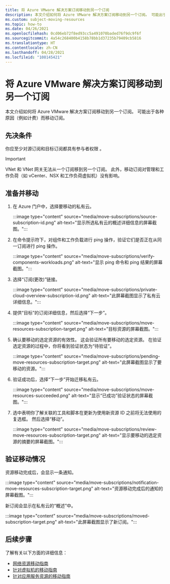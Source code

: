 ```yaml
---
title: 将 Azure VMware 解决方案订阅移动到另一个订阅
description: 本文介绍如何将 Azure VMware 解决方案订阅移动到另一个订阅。 可能出于各种原因（例如计费）而移动资源。
ms.custom: subject-moving-resources
ms.topic: how-to
ms.date: 04/26/2021
ms.openlocfilehash: 0cd06eb72f8ed93cc5a491070baded76f9dc9f6f
ms.sourcegitcommit: 4a54c268400b4158b78bb1d37235b79409cb5816
ms.translationtype: HT
ms.contentlocale: zh-CN
ms.lasthandoff: 04/28/2021
ms.locfileid: "108145421"
---
```

# <a name="move-azure-vmware-solution-subscription-to-another-subscription"></a>将 Azure VMware 解决方案订阅移动到另一个订阅

本文介绍如何将 Azure VMware 解决方案订阅移动到另一个订阅。 可能出于各种原因（例如计费）而移动订阅。

## <a name="prerequisites"></a>先决条件
你应至少对源订阅和目标订阅都具有参与者权限 。 

>[!IMPORTANT]
>VNet 和 VNet 网关无法从一个订阅移到另一个订阅。 此外，移动订阅对管理和工作负荷（如 vCenter、NSX 和工作负荷虚拟机）没有影响。

## <a name="prepare-and-move"></a>准备并移动 

1. 在 Azure 门户中，选择要移动的私有云。

   :::image type="content" source="media/move-subscriptions/source-subscription-id.png" alt-text="显示所选私有云的概述详细信息的屏幕截图。":::

1. 在命令提示符下，对组件和工作负载进行 ping 操作，验证它们是否正在从同一订阅进行 ping 操作。  

   :::image type="content" source="media/move-subscriptions/verify-components-workloads.png" alt-text="显示 ping 命令和 ping 结果的屏幕截图。":::

1. 选择“订阅(更改)”链接。

   :::image type="content" source="media/move-subscriptions/private-cloud-overview-subscription-id.png" alt-text="此屏幕截图显示了私有云详细信息。"::: 

1. 提供“目标”的订阅详细信息，然后选择“下一步”。

   :::image type="content" source="media/move-subscriptions/move-resources-subscription-target.png" alt-text="目标资源的屏幕截图。":::

1. 确认要移动的选定资源的有效性。  这会验证所有要移动的选定资源。 在验证选定资源的过程中，你将看到验证状态为“待验证”。 

   :::image type="content" source="media/move-subscriptions/pending-move-resources-subscription-target.png" alt-text="此屏幕截图显示了要移动的资源。":::

1. 验证成功后，选择“下一步”开始迁移私有云。

   :::image type="content" source="media/move-subscriptions/move-resources-succeeded.png" alt-text="显示“已成功”验证状态的屏幕截图。":::

1. 选中表明你了解关联的工具和脚本在更新为使用新资源 ID 之前将无法使用的复选框。 然后选择“移动”。

   :::image type="content" source="media/move-subscriptions/review-move-resources-subscription-target.png" alt-text="显示要移动的选定资源的摘要的屏幕截图。":::

## <a name="verify-the-move"></a>验证移动情况

资源移动完成后，会显示一条通知。 

:::image type="content" source="media/move-subscriptions/notification-move-resources-subscription-target.png" alt-text="资源移动完成后的通知的屏幕截图。":::

新订阅会显示在私有云的“概述”中。

:::image type="content" source="media/move-subscriptions/moved-subscription-target.png" alt-text="此屏幕截图显示了新订阅。":::

## <a name="next-steps"></a>后续步骤
了解有关以下方面的详细信息：

- [网络资源移动指南](/azure/azure-resource-manager/management/move-limitations/networking-move-limitations)
- [针对虚拟机的移动指南](/azure/azure-resource-manager/management/move-limitations/virtual-machines-move-limitations)
- [针对应用服务资源的移动指南](/azure/azure-resource-manager/management/move-limitations/app-service-move-limitations)



